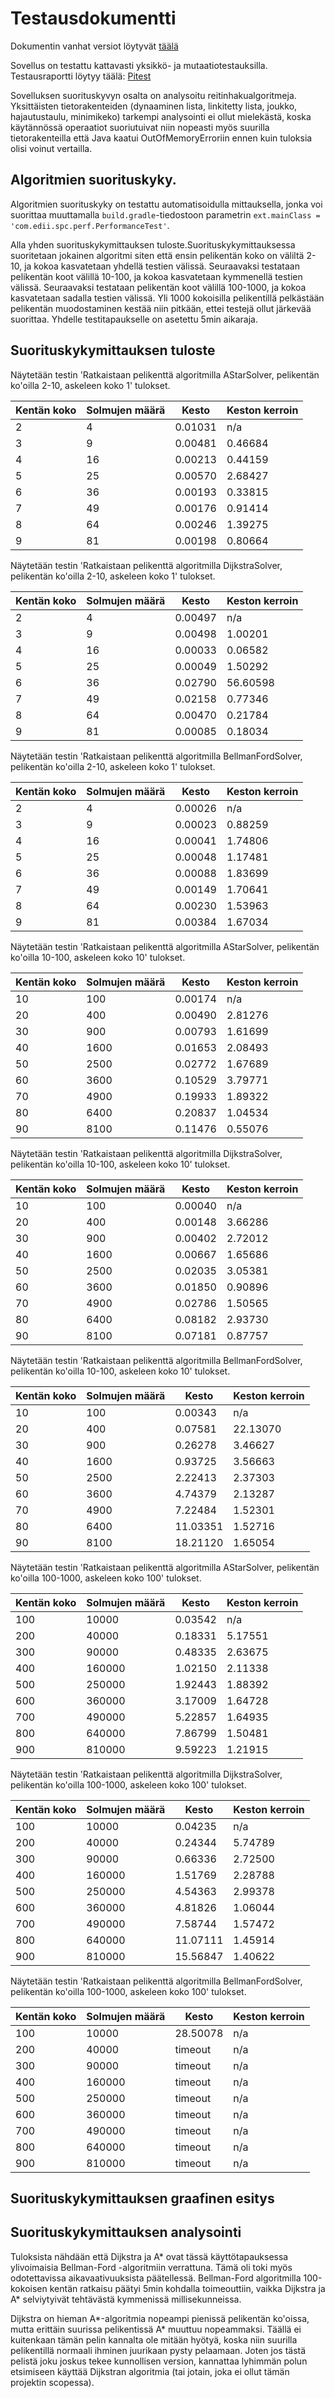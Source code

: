# Testausdokumentti
Dokumentin vanhat versiot löytyvät [täälä](Testaustilanne.md)

Sovellus on testattu kattavasti yksikkö- ja mutaatiotestauksilla. Testausraportti löytyy täälä: [Pitest](https://htmlpreview.github.io/?https://github.com/lauripaatelainen/Shortest-Path-Challenge/blob/master/Dokumentaatio/pitest/201810052224/index.html)

Sovelluksen suorituskyvyn osalta on analysoitu reitinhakualgoritmeja.
Yksittäisten tietorakenteiden (dynaaminen lista, linkitetty lista, joukko, hajautustaulu, minimikeko) tarkempi analysointi ei ollut mielekästä,
koska käytännössä operaatiot suoriutuivat niin nopeasti myös suurilla tietorakenteilla että Java kaatui OutOfMemoryErroriin ennen kuin tuloksia olisi voinut vertailla.

## Algoritmien suorituskyky.
Algoritmien suorituskyky on testattu automatisoidulla mittauksella, jonka voi suorittaa muuttamalla `build.gradle`-tiedostoon parametrin `ext.mainClass = 'com.edii.spc.perf.PerformanceTest'`.

Alla yhden suorituskykymittauksen tuloste.Suorituskykymittauksessa suoritetaan jokainen algoritmi siten että ensin pelikentän koko on väliltä 2-10, ja kokoa kasvatetaan yhdellä testien välissä.
Seuraavaksi testataan pelikentän koot välillä 10-100, ja kokoa kasvatetaan kymmenellä testien välissä.
Seuraavaksi testataan pelikentän koot välillä 100-1000, ja kokoa kasvatetaan sadalla testien välissä.
Yli 1000 kokoisilla pelikentillä pelkästään pelikentän muodostaminen kestää niin pitkään, ettei testejä ollut järkevää suorittaa. 
Yhdelle testitapaukselle on asetettu 5min aikaraja.

## Suorituskykymittauksen tuloste
Näytetään testin 'Ratkaistaan pelikenttä algoritmilla AStarSolver, pelikentän ko'oilla 2-10, askeleen koko 1' tulokset.

Kentän koko         | Solmujen määrä      | Kesto               | Keston kerroin      
------------------- | ------------------- | ------------------- | ------------------- 
2                   | 4                   | 0.01031             | n/a
3                   | 9                   | 0.00481             | 0.46684
4                   | 16                  | 0.00213             | 0.44159
5                   | 25                  | 0.00570             | 2.68427
6                   | 36                  | 0.00193             | 0.33815
7                   | 49                  | 0.00176             | 0.91414
8                   | 64                  | 0.00246             | 1.39275
9                   | 81                  | 0.00198             | 0.80664

Näytetään testin 'Ratkaistaan pelikenttä algoritmilla DijkstraSolver, pelikentän ko'oilla 2-10, askeleen koko 1' tulokset.

Kentän koko         | Solmujen määrä      | Kesto               | Keston kerroin      
------------------- | ------------------- | ------------------- | ------------------- 
2                   | 4                   | 0.00497             | n/a
3                   | 9                   | 0.00498             | 1.00201
4                   | 16                  | 0.00033             | 0.06582
5                   | 25                  | 0.00049             | 1.50292
6                   | 36                  | 0.02790             | 56.60598
7                   | 49                  | 0.02158             | 0.77346
8                   | 64                  | 0.00470             | 0.21784
9                   | 81                  | 0.00085             | 0.18034

Näytetään testin 'Ratkaistaan pelikenttä algoritmilla BellmanFordSolver, pelikentän ko'oilla 2-10, askeleen koko 1' tulokset.

Kentän koko         | Solmujen määrä      | Kesto               | Keston kerroin      
------------------- | ------------------- | ------------------- | ------------------- 
2                   | 4                   | 0.00026             | n/a
3                   | 9                   | 0.00023             | 0.88259
4                   | 16                  | 0.00041             | 1.74806
5                   | 25                  | 0.00048             | 1.17481
6                   | 36                  | 0.00088             | 1.83699
7                   | 49                  | 0.00149             | 1.70641
8                   | 64                  | 0.00230             | 1.53963
9                   | 81                  | 0.00384             | 1.67034

Näytetään testin 'Ratkaistaan pelikenttä algoritmilla AStarSolver, pelikentän ko'oilla 10-100, askeleen koko 10' tulokset.

Kentän koko         | Solmujen määrä      | Kesto               | Keston kerroin      
------------------- | ------------------- | ------------------- | ------------------- 
10                  | 100                 | 0.00174             | n/a
20                  | 400                 | 0.00490             | 2.81276
30                  | 900                 | 0.00793             | 1.61699
40                  | 1600                | 0.01653             | 2.08493
50                  | 2500                | 0.02772             | 1.67689
60                  | 3600                | 0.10529             | 3.79771
70                  | 4900                | 0.19933             | 1.89322
80                  | 6400                | 0.20837             | 1.04534
90                  | 8100                | 0.11476             | 0.55076

Näytetään testin 'Ratkaistaan pelikenttä algoritmilla DijkstraSolver, pelikentän ko'oilla 10-100, askeleen koko 10' tulokset.

Kentän koko         | Solmujen määrä      | Kesto               | Keston kerroin      
------------------- | ------------------- | ------------------- | ------------------- 
10                  | 100                 | 0.00040             | n/a
20                  | 400                 | 0.00148             | 3.66286
30                  | 900                 | 0.00402             | 2.72012
40                  | 1600                | 0.00667             | 1.65686
50                  | 2500                | 0.02035             | 3.05381
60                  | 3600                | 0.01850             | 0.90896
70                  | 4900                | 0.02786             | 1.50565
80                  | 6400                | 0.08182             | 2.93730
90                  | 8100                | 0.07181             | 0.87757

Näytetään testin 'Ratkaistaan pelikenttä algoritmilla BellmanFordSolver, pelikentän ko'oilla 10-100, askeleen koko 10' tulokset.

Kentän koko         | Solmujen määrä      | Kesto               | Keston kerroin      
------------------- | ------------------- | ------------------- | ------------------- 
10                  | 100                 | 0.00343             | n/a
20                  | 400                 | 0.07581             | 22.13070
30                  | 900                 | 0.26278             | 3.46627
40                  | 1600                | 0.93725             | 3.56663
50                  | 2500                | 2.22413             | 2.37303
60                  | 3600                | 4.74379             | 2.13287
70                  | 4900                | 7.22484             | 1.52301
80                  | 6400                | 11.03351            | 1.52716
90                  | 8100                | 18.21120            | 1.65054

Näytetään testin 'Ratkaistaan pelikenttä algoritmilla AStarSolver, pelikentän ko'oilla 100-1000, askeleen koko 100' tulokset.

Kentän koko         | Solmujen määrä      | Kesto               | Keston kerroin      
------------------- | ------------------- | ------------------- | ------------------- 
100                 | 10000               | 0.03542             | n/a
200                 | 40000               | 0.18331             | 5.17551
300                 | 90000               | 0.48335             | 2.63675
400                 | 160000              | 1.02150             | 2.11338
500                 | 250000              | 1.92443             | 1.88392
600                 | 360000              | 3.17009             | 1.64728
700                 | 490000              | 5.22857             | 1.64935
800                 | 640000              | 7.86799             | 1.50481
900                 | 810000              | 9.59223             | 1.21915

Näytetään testin 'Ratkaistaan pelikenttä algoritmilla DijkstraSolver, pelikentän ko'oilla 100-1000, askeleen koko 100' tulokset.

Kentän koko         | Solmujen määrä      | Kesto               | Keston kerroin      
------------------- | ------------------- | ------------------- | ------------------- 
100                 | 10000               | 0.04235             | n/a
200                 | 40000               | 0.24344             | 5.74789
300                 | 90000               | 0.66336             | 2.72500
400                 | 160000              | 1.51769             | 2.28788
500                 | 250000              | 4.54363             | 2.99378
600                 | 360000              | 4.81826             | 1.06044
700                 | 490000              | 7.58744             | 1.57472
800                 | 640000              | 11.07111            | 1.45914
900                 | 810000              | 15.56847            | 1.40622

Näytetään testin 'Ratkaistaan pelikenttä algoritmilla BellmanFordSolver, pelikentän ko'oilla 100-1000, askeleen koko 100' tulokset.

Kentän koko         | Solmujen määrä      | Kesto               | Keston kerroin      
------------------- | ------------------- | ------------------- | ------------------- 
100                 | 10000               | 28.50078            | n/a
200                 | 40000               | timeout             | n/a
300                 | 90000               | timeout             | n/a
400                 | 160000              | timeout             | n/a
500                 | 250000              | timeout             | n/a
600                 | 360000              | timeout             | n/a
700                 | 490000              | timeout             | n/a
800                 | 640000              | timeout             | n/a
900                 | 810000              | timeout             | n/a

## Suorituskykymittauksen graafinen esitys


## Suorituskykymittauksen analysointi
Tuloksista nähdään että Dijkstra ja A* ovat tässä käyttötapauksessa ylivoimaisia Bellman-Ford -algoritmiin verrattuna. Tämä oli toki myös odotettavissa aikavaativuuksista päätellessä. 
Bellman-Ford algoritmilla 100-kokoisen kentän ratkaisu päätyi 5min kohdalla toimeouttiin, vaikka Dijkstra ja A* selviytyivät tehtävästä kymmenissä millisekunneissa. 

Dijkstra on hieman A*-algoritmia nopeampi pienissä pelikentän ko'oissa, mutta erittäin suurissa pelikentissä A* muuttuu nopeammaksi. Täällä ei kuitenkaan tämän pelin kannalta
ole mitään hyötyä, koska niin suurilla pelikentillä normaali ihminen juurikaan pysty pelaamaan. Joten jos tästä pelistä joku joskus tekee kunnollisen version, kannattaa
lyhimmän polun etsimiseen käyttää Dijkstran algoritmia (tai jotain, joka ei ollut tämän projektin scopessa). 
